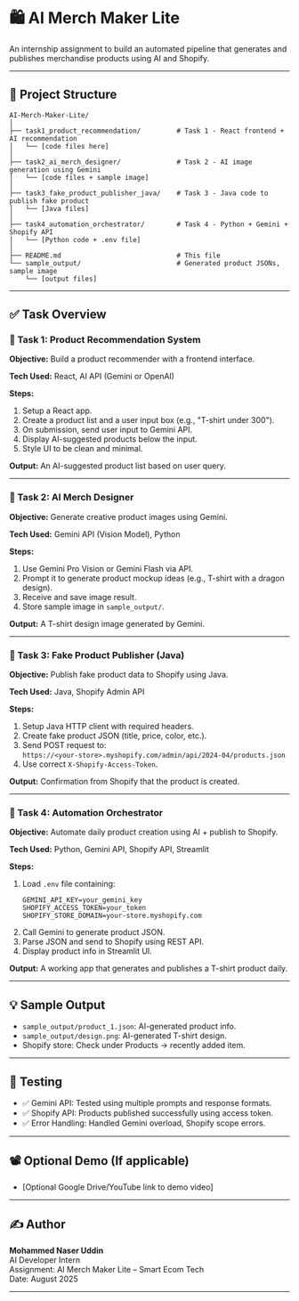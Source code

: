 # 🛍️ AI Merch Maker Lite

An internship assignment to build an automated pipeline that generates and publishes merchandise products using AI and Shopify.

---

## 📁 Project Structure

```plaintext
AI-Merch-Maker-Lite/
│
├── task1_product_recommendation/         # Task 1 - React frontend + AI recommendation
│   └── [code files here]
│
├── task2_ai_merch_designer/              # Task 2 - AI image generation using Gemini
│   └── [code files + sample image]
│
├── task3_fake_product_publisher_java/    # Task 3 - Java code to publish fake product
│   └── [Java files]
│
├── task4_automation_orchestrator/        # Task 4 - Python + Gemini + Shopify API
│   └── [Python code + .env file]
│
├── README.md                             # This file
└── sample_output/                        # Generated product JSONs, sample image
    └── [output files]
```

---

## ✅ Task Overview

### 🔹 Task 1: Product Recommendation System

**Objective:** Build a product recommender with a frontend interface.

**Tech Used:** React, AI API (Gemini or OpenAI)

**Steps:**
1. Setup a React app.
2. Create a product list and a user input box (e.g., "T-shirt under 300").
3. On submission, send user input to Gemini API.
4. Display AI-suggested products below the input.
5. Style UI to be clean and minimal.

**Output:** An AI-suggested product list based on user query.

---

### 🔹 Task 2: AI Merch Designer

**Objective:** Generate creative product images using Gemini.

**Tech Used:** Gemini API (Vision Model), Python

**Steps:**
1. Use Gemini Pro Vision or Gemini Flash via API.
2. Prompt it to generate product mockup ideas (e.g., T-shirt with a dragon design).
3. Receive and save image result.
4. Store sample image in `sample_output/`.

**Output:** A T-shirt design image generated by Gemini.

---

### 🔹 Task 3: Fake Product Publisher (Java)

**Objective:** Publish fake product data to Shopify using Java.

**Tech Used:** Java, Shopify Admin API

**Steps:**
1. Setup Java HTTP client with required headers.
2. Create fake product JSON (title, price, color, etc.).
3. Send POST request to:  
   `https://<your-store>.myshopify.com/admin/api/2024-04/products.json`
4. Use correct `X-Shopify-Access-Token`.

**Output:** Confirmation from Shopify that the product is created.

---

### 🔹 Task 4: Automation Orchestrator

**Objective:** Automate daily product creation using AI + publish to Shopify.

**Tech Used:** Python, Gemini API, Shopify API, Streamlit

**Steps:**
1. Load `.env` file containing:
    ```env
    GEMINI_API_KEY=your_gemini_key
    SHOPIFY_ACCESS_TOKEN=your_token
    SHOPIFY_STORE_DOMAIN=your-store.myshopify.com
    ```
2. Call Gemini to generate product JSON.
3. Parse JSON and send to Shopify using REST API.
4. Display product info in Streamlit UI.

**Output:** A working app that generates and publishes a T-shirt product daily.

---

## 💡 Sample Output

- `sample_output/product_1.json`: AI-generated product info.
- `sample_output/design.png`: AI-generated T-shirt design.
- Shopify store: Check under Products → recently added item.

---

## 🧪 Testing

- ✅ Gemini API: Tested using multiple prompts and response formats.
- ✅ Shopify API: Products published successfully using access token.
- ✅ Error Handling: Handled Gemini overload, Shopify scope errors.

---

## 📽️ Optional Demo (If applicable)

- [Optional Google Drive/YouTube link to demo video]

---

## ✍️ Author

**Mohammed Naser Uddin**  
AI Developer Intern  
Assignment: AI Merch Maker Lite – Smart Ecom Tech  
Date: August 2025

---
